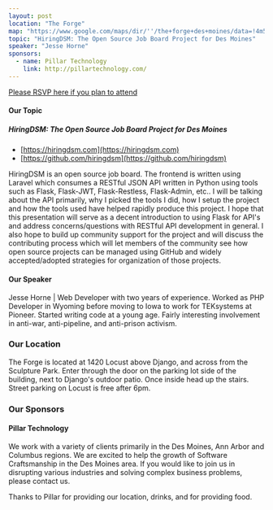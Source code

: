 ```yaml
---
layout: post
location: "The Forge"
map: "https://www.google.com/maps/dir/''/the+forge+des+moines/data=!4m5!4m4!1m0!1m2!1m1!1s0x87ee991d8dca415f:0x84112296254b6c27?sa=X&ved=0ahUKEwjZyL6P2MrRAhVk7IMKHbjFA6wQ9RcIeDAL"
topic: "HiringDSM: The Open Source Job Board Project for Des Moines"
speaker: "Jesse Horne"
sponsors:
  - name: Pillar Technology
    link: http://pillartechnology.com/
---
```


[Please RSVP here if you plan to attend](https://www.eventbrite.com/e/pyowa-september-meeting-tickets-49118311191)



#### Our Topic

##### HiringDSM: The Open Source Job Board Project for Des Moines
 - [https://hiringdsm.com](https://hiringdsm.com)
 - [https://github.com/hiringdsm](https://github.com/hiringdsm)


HiringDSM is an open source job board. The frontend is written using Laravel which consumes a RESTful JSON API written in Python using tools such as Flask, Flask-JWT, Flask-Restless, Flask-Admin, etc.. I will be talking about the API primarily, why I picked the tools I did, how I setup the project and how the tools used have helped rapidly produce this project. I hope that this presentation will serve as a decent introduction to using Flask for API's and address concerns/questions with RESTful API development in general. I also hope to build up community support for the project and will discuss the contributing process which will let members of the community see how open source projects can be managed using GitHub and widely accepted/adopted strategies for organization of those projects.

#### Our Speaker

Jesse Horne | Web Developer with two years of experience. Worked as PHP Developer in Wyoming before moving to Iowa to work for TEKsystems at Pioneer. Started writing code at a young age. Fairly interesting involvement in anti-war, anti-pipeline, and anti-prison activism.

### Our Location

The Forge is located at 1420 Locust above Django, and across from the Sculpture Park. Enter through the door on the parking lot side of the building, next to Django's outdoor patio. Once inside head up the stairs. Street parking on Locust is free after 6pm.


### Our Sponsors


#### Pillar Technology

We work with a variety of clients primarily in the Des Moines, Ann Arbor and Columbus regions. We are excited to help the growth of Software Craftsmanship in the Des Moines area. If you would like to join us in disrupting various industries and solving complex business problems, please contact us.

Thanks to Pillar for providing our location, drinks, and for providing food.
